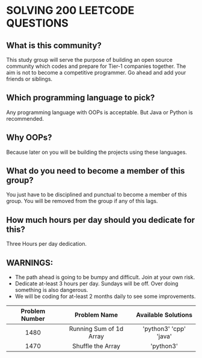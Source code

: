 # SOLVING 200 LEETCODE QUESTIONS

## What is this community?
This study group will serve the purpose of building an open source community which codes and prepare for Tier-1 companies together. The aim is not to become a competitive programmer. Go ahead and add your friends or siblings.

## Which programming language to pick?
Any programming language with OOPs is acceptable. But Java or Python is recommended.

## Why OOPs?
Because later on you will be building the projects using these languages.

## What do you need to become a member of this group?
You just have to be disciplined and punctual to become a member of this group. You will be removed from the group if any of this lags.

## How much hours per day should you dedicate for this?
Three Hours per day dedication.

## WARNINGS:
- The path ahead is going to be bumpy and difficult. Join at your own risk.
- Dedicate at-least 3 hours per day. Sundays will be off. Over doing something is also dangerous.
- We will be coding for at-least 2 months daily to see some improvements. 

| Problem Number | Problem Name | Available Solutions |
| :---: | :---: | :---: |
| 1480 | Running Sum of 1d Array | 'python3' 'cpp' 'java' |
| 1470 | Shuffle the Array | 'python3' |
